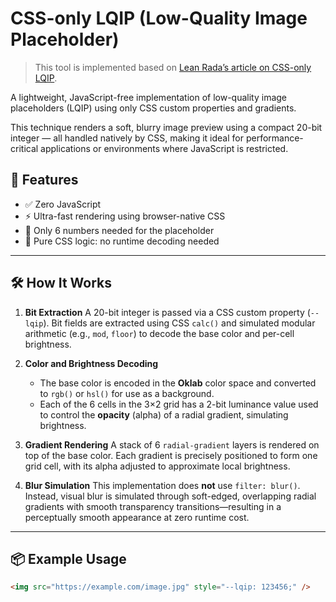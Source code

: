 # CSS-only LQIP (Low-Quality Image Placeholder)

> This tool is implemented based on [Lean Rada’s article on CSS-only LQIP](https://leanrada.com/notes/css-only-lqip).

A lightweight, JavaScript-free implementation of low-quality image placeholders (LQIP) using only CSS custom properties and gradients.

This technique renders a soft, blurry image preview using a compact 20-bit integer — all handled natively by CSS, making it ideal for performance-critical applications or environments where JavaScript is restricted.

## 🚀 Features

- ✅ Zero JavaScript
- ⚡ Ultra-fast rendering using browser-native CSS
- 🎨 Only 6 numbers needed for the placeholder
- 🧠 Pure CSS logic: no runtime decoding needed

---

## 🛠 How It Works

1. **Bit Extraction**
   A 20-bit integer is passed via a CSS custom property (`--lqip`). Bit fields are extracted using CSS `calc()` and simulated modular arithmetic (e.g., `mod`, `floor`) to decode the base color and per-cell brightness.

2. **Color and Brightness Decoding**

   - The base color is encoded in the **Oklab** color space and converted to `rgb()` or `hsl()` for use as a background.
   - Each of the 6 cells in the 3×2 grid has a 2-bit luminance value used to control the **opacity** (alpha) of a radial gradient, simulating brightness.

3. **Gradient Rendering**
   A stack of 6 `radial-gradient` layers is rendered on top of the base color. Each gradient is precisely positioned to form one grid cell, with its alpha adjusted to approximate local brightness.

4. **Blur Simulation**
   This implementation does **not** use `filter: blur()`. Instead, visual blur is simulated through soft-edged, overlapping radial gradients with smooth transparency transitions—resulting in a perceptually smooth appearance at zero runtime cost.

---

## 📦 Example Usage

```html
<img src="https://example.com/image.jpg" style="--lqip: 123456;" />
```
